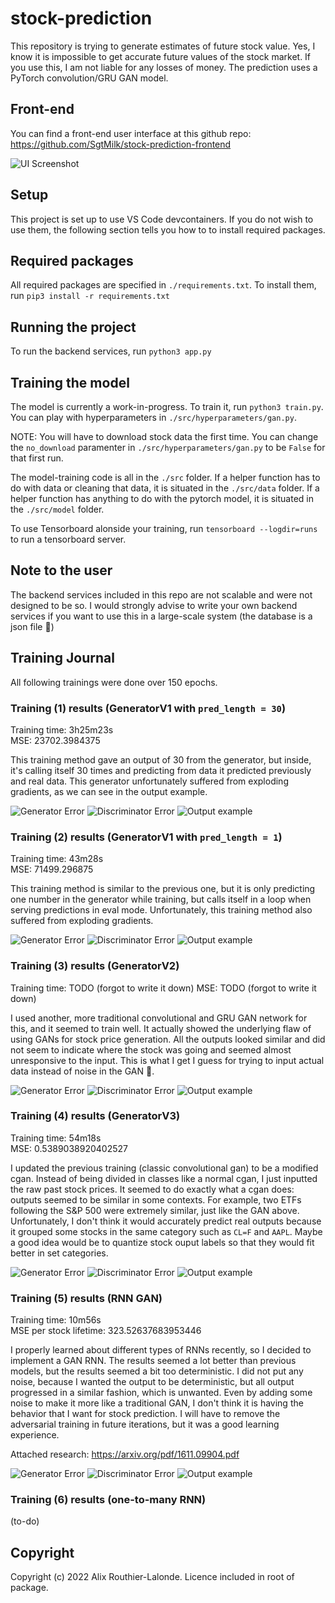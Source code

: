 # stock-prediction

This repository is trying to generate estimates of future stock value.
Yes, I know it is impossible to get accurate future values of the stock market. If you use this, I am not liable for any losses of money. 
The prediction uses a PyTorch convolution/GRU GAN model.

## Front-end
You can find a front-end user interface at this github repo: https://github.com/SgtMilk/stock-prediction-frontend 

![UI Screenshot](./assets/ui_screenshot.png)

## Setup

This project is set up to use VS Code devcontainers. If you do not wish to use them, the following section tells you how to to install required packages.

## Required packages

All required packages are specified in `./requirements.txt`.
To install them, run `pip3 install -r requirements.txt`

## Running the project

To run the backend services, run `python3 app.py`

## Training the model

The model is currently a work-in-progress. To train it, run `python3 train.py`.
You can play with hyperparameters in `./src/hyperparameters/gan.py`.

NOTE: You will have to download stock data the first time. You can change the `no_download` paramenter in `./src/hyperparameters/gan.py` to be `False` for that first run.

The model-training code is all in the `./src` folder.
If a helper function has to do with data or cleaning that data, it is situated in the `./src/data` folder.
If a helper function has anything to do with the pytorch model, it is situated in the `./src/model` folder.

To use Tensorboard alonside your training, run `tensorboard --logdir=runs` to run a tensorboard server.

## Note to the user

The backend services included in this repo are not scalable and were not designed to be so. I would strongly advise to write your own backend services if you want to use this in a large-scale system (the database is a json file 🙂️)

## Training Journal
All following trainings were done over 150 epochs.
 
### Training (1) results (GeneratorV1 with `pred_length = 30`)
Training time: 3h25m23s  
MSE: 23702.3984375

This training method gave an output of 30 from the generator, but inside, it's calling itself 30 times and predicting from data it predicted previously and real data. This generator unfortunately suffered from exploding gradients, as we can see in the output example.

![Generator Error](./assets/training1/generator_error.png)
![Discriminator Error](./assets/training1/discriminator_error.png)
![Output example](./assets/training1/exploding_gradients_problem.png)

### Training (2) results (GeneratorV1 with `pred_length = 1`)
Training time: 43m28s  
MSE: 71499.296875

This training method is similar to the previous one, but it is only predicting one number in the generator while training, but calls itself in a loop when serving predictions in eval mode. Unfortunately, this training method also suffered from exploding gradients.

![Generator Error](./assets/training2/generator_error.png)
![Discriminator Error](./assets/training2/discriminator_error.png)
![Output example](./assets/training2/exploding_gradients_problem.png)

### Training (3) results (GeneratorV2)
Training time: TODO (forgot to write it down)
MSE: TODO (forgot to write it down)

I used another, more traditional convolutional and GRU GAN network for this, and it seemed to train well. It actually showed the underlying flaw of using GANs for stock price generation. All the outputs looked similar and did not seem to indicate where the stock was going and seemed almost unresponsive to the input. This is what I get I guess for trying to input actual data instead of noise in the GAN 🙂️.

![Generator Error](./assets/training3/generator_error.png)
![Discriminator Error](./assets/training3/discriminator_error.png)
![Output example](./assets/training3/gan_problem.png)

### Training (4) results (GeneratorV3)
Training time: 54m18s  
MSE: 0.5389038920402527

I updated the previous training (classic convolutional gan) to be a modified cgan. Instead of being divided in classes like a normal cgan, I just inputted the raw past stock prices. It seemed to do exactly what a cgan does: outputs seemed to be similar in some contexts. For example, two ETFs following the S&P 500 were extremely similar, just like the GAN above. Unfortunately, I don't think it would accurately predict real outputs because it grouped some stocks in the same category such as `CL=F` and `AAPL`. Maybe a good idea would be to quantize stock ouput labels so that they would fit better in set categories.

![Generator Error](./assets/training4/generator_error.png)
![Discriminator Error](./assets/training4/discriminator_error.png)
![Output example](./assets/training4/gan_problem.png)

### Training (5) results (RNN GAN)
Training time: 10m56s  
MSE per stock lifetime: 323.52637683953446

I properly learned about different types of RNNs recently, so I decided to implement a GAN RNN. The results seemed a lot better than previous models, but the results seemed a bit too deterministic. I did not put any noise, because I wanted the output to be deterministic, but all output progressed in a similar fashion, which is unwanted. Even by adding some noise to make it more like a traditional GAN, I don't think it is having the behavior that I want for stock prediction. I will have to remove the adversarial training in future iterations, but it was a good learning experience.

Attached research: https://arxiv.org/pdf/1611.09904.pdf

![Generator Error](./assets/training5/generator_error.png)
![Discriminator Error](./assets/training5/discriminator_error.png)
![Output example](./assets/training5/gan_problem.png)

### Training (6) results (one-to-many RNN)
(to-do)

## Copyright

Copyright (c) 2022 Alix Routhier-Lalonde. Licence included in root of package.
